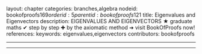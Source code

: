 layout: chapter
categories: branches,algebra
nodeid: bookofproofs$169
orderid: 5
parentid: bookofproofs$121
title: Eigenvalues and Eigenvectors
description: EIGENVALUES AND EIGENVECTORS &#9733; graduate maths &#10004; step by step &#10010; by the axiomatic method &#10140; visit BookOfProofs now!
references: 
keywords: eigenvalues,eigenvectors
contributors: bookofproofs

---


---


